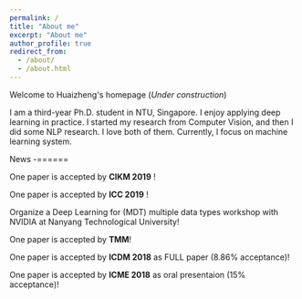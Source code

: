```yaml
---
permalink: /
title: "About me"
excerpt: "About me"
author_profile: true
redirect_from: 
  - /about/
  - /about.html
---
```


Welcome to Huaizheng's homepage (*Under construction*)

I am a third-year Ph.D. student in NTU, Singapore. I enjoy applying deep learning in practice. 
I started my research from Computer Vision, and then I did some NLP research. I love both of them.
Currently, I focus on machine learning system.

News
-======

One paper is accepted by **CIKM 2019** !

One paper is accepted by **ICC 2019** !

Organize a Deep Learning for (MDT) multiple data types workshop with NVIDIA at Nanyang Technological University!

One paper is accepted by **TMM**!

One paper is accepted by **ICDM 2018** as FULL paper (8.86% acceptance)!

One paper is accepted by **ICME 2018** as oral presentaion (15% acceptance)!



